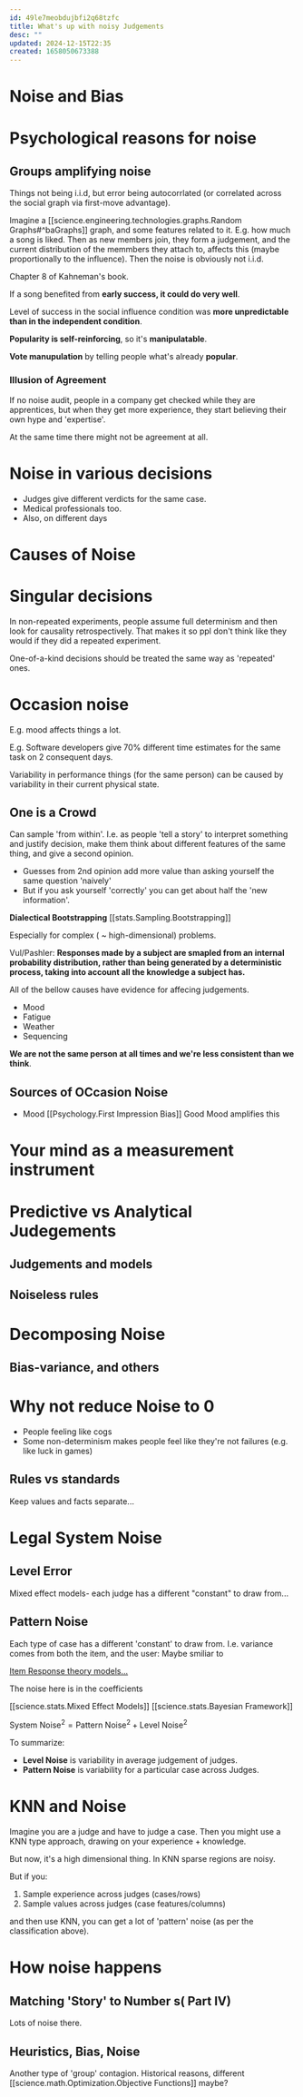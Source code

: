 ```yaml
---
id: 49le7meobdujbfi2q68tzfc
title: What's up with noisy Judgements
desc: ""
updated: 2024-12-15T22:35
created: 1658050673388
---
```

# Noise and Bias

# Psychological reasons for noise

## Groups amplifying noise

Things not being i.i.d, but error being autocorrlated (or correlated across the social graph via first-move advantage).

Imagine a [[science.engineering.technologies.graphs.Random Graphs#^baGraphs]] graph, and some features related to it.
E.g. how much a song is liked. Then as new members join, they form a judgement, and the current distribution of the
memmbers they attach to, affects this (maybe proportionally to the influence).
Then the noise is obviously not i.i.d.

Chapter 8 of Kahneman's book.

If a song benefited from **early success, it could do very well**. 

Level of success in the social influence condition was **more unpredictable than in the independent condition**.

**Popularity is self-reinforcing**, so it's **manipulatable**.

**Vote manupulation** by telling people what's already **popular**.

### Illusion of Agreement

If no noise audit, people in a company get checked while they are apprentices, but
when they get more experience, they start believing their own hype and 'expertise'.

At the same time there might not be agreement at all.

# Noise in various decisions

- Judges give different verdicts for the same case.
- Medical professionals too.
- Also, on different days

# Causes of Noise

# Singular decisions

In non-repeated experiments, people assume full determinism and then look for causality retrospectively.
That makes it so ppl don't think like they would if they did a repeated experiment.

One-of-a-kind decisions should be treated the same way as 'repeated' ones.

# Occasion noise

E.g. mood affects things a lot.

E.g. Software developers give 70% different time estimates for the same task on 2 consequent days.

Variability in performance things (for the same person) can be caused by variability in their current physical state.

## One is a Crowd

Can sample 'from within'.
I.e. as people 'tell a story' to interpret something and justify decision, make them think about different features of the same thing, and give a second opinion.

- Guesses from 2nd opinion add more value than asking yourself the same question 'naively'
- But if you ask yourself 'correctly' you can get about half the 'new information'.

**Dialectical Bootstrapping**
[[stats.Sampling.Bootstrapping]]

Especially for complex ( ~ high-dimensional) problems.

Vul/Pashler:
**Responses made by a subject are smapled from an internal probability distribution, rather than being generated 
by a deterministic process, taking into account all the knowledge a subject has.**

All of the bellow causes have evidence for affecing judgements.

- Mood
- Fatigue
- Weather 
- Sequencing

**We are not the same person at all times and we're less consistent than we think**.

## 

## Sources of OCcasion Noise

- Mood
  [[Psychology.First Impression Bias]] Good Mood amplifies this

# Your mind as a measurement instrument

# Predictive vs Analytical Judegements

## Judgements and models

## Noiseless rules

# Decomposing Noise

## Bias-variance, and others

# Why not reduce Noise to 0

- People feeling like cogs
- Some non-determinism makes people feel like they're not failures (e.g. like luck in games)

## Rules vs standards

Keep values and facts separate...

# Legal System Noise

## Level Error

Mixed effect models- each judge has a different "constant" to draw from...

## Pattern Noise

Each type of case has a different 'constant' to draw from.
I.e. variance comes from both the item, and the user:
Maybe smiliar to

[Item Response theory models...](https://mc-stan.org/docs/stan-users-guide/item-response-models.html)

The noise here is in the coefficients

[[science.stats.Mixed Effect Models]]
[[science.stats.Bayesian Framework]]

$\text{System Noise}^2=\text{Pattern Noise}^2+\text{Level Noise}^2$

To summarize:

- **Level Noise** is variability in average judgement of judges.
- **Pattern Noise** is variability for a particular case across Judges.

# KNN and Noise

Imagine you are a judge and have to judge a case.
Then you might use a KNN type approach, drawing on your experience + knowledge.

But now, it's a high dimensional thing.
In KNN sparse regions are noisy.

But if you:

1. Sample experience across judges (cases/rows)
2. Sample values across judges (case features/columns)

and then use KNN, you can get a lot of 'pattern' noise (as per the classification above).

# How noise happens

## Matching 'Story' to Number s( Part IV)

Lots of noise there.

## Heuristics, Bias, Noise

Another type of 'group' contagion.
Historical reasons, different [[science.math.Optimization.Objective Functions]] maybe?

## 

